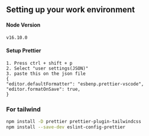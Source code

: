 ## Setting up your work environment
#### Node Version
	v16.10.0

#### Setup Prettier
	1. Press ctrl + shift + p 
	2. Select "user settings(JSON)" 
	3. paste this on the json file
	{
	"editor.defaultFormatter": "esbenp.prettier-vscode",
	"editor.formatOnSave": true,
	}

### For tailwind

```bash
npm install -D prettier prettier-plugin-tailwindcss
npm install --save-dev eslint-config-prettier
```


